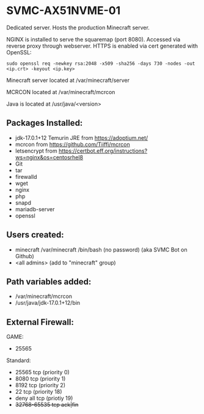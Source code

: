 # SVMC-AX51NVME-01

Dedicated server. Hosts the production Minecraft server.

NGINX is installed to serve the squaremap (port 8080). Accessed via reverse proxy through webserver. HTTPS is enabled via cert generated with OpenSSL:

`sudo openssl req -newkey rsa:2048 -x509 -sha256 -days 730 -nodes -out <ip.crt> -keyout <ip.key>`

Minecraft server located at /var/minecraft/server

MCRCON located at /var/minecraft/mcrcon

Java is located at /usr/java/\<version\>

## Packages Installed:

- jdk-17.0.1+12 Temurin JRE from https://adoptium.net/
- mcrcon from https://github.com/Tiiffi/mcrcon
- letsencrypt from https://certbot.eff.org/instructions?ws=nginx&os=centosrhel8
- Git
- tar
- firewalld
- wget
- nginx
- php
- snapd
- mariadb-server
- openssl

## Users created:

- minecraft /var/minecraft /bin/bash (no password) (aka SVMC Bot on Github)
- \<all admins\> (add to "minecraft" group)

## Path variables added:

- /var/minecraft/mcrcon
- /usr/java/jdk-17.0.1+12/bin

## External Firewall:

GAME:
- 25565

Standard:
- 25565 tcp (priority 0)
- 8080 tcp (priority 1)
- 8192 tcp (priority 2)
- 22 tcp (priority 18)
- deny all tcp (priotiy 19)
- ~~32768-65535 tcp ack|fin~~
